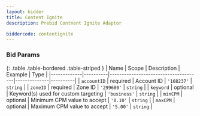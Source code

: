 ```yaml
---
layout: bidder
title: Content Ignite
description: Prebid Contnent Ignite Adaptor

biddercode: contentignite
---
```



### Bid Params

{: .table .table-bordered .table-striped }
| Name        | Scope    | Description                          | Example      | Type     |
|-------------|----------|--------------------------------------|--------------|----------|
| `accountID` | required | Account ID                           | `'168237'`   | `string` |
| `zoneID`    | required | Zone ID                              | `'299680'`   | `string` |
| `keyword`   | optional | Keyword(s) used for custom targeting | `'business'` | `string` |
| `minCPM`    | optional | Minimum CPM value to accept          | `'0.10'`     | `string` |
| `maxCPM`    | optional | Maximum CPM value to accept          | `'5.00'`     | `string` |
